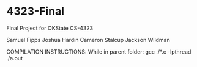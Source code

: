 # 4323-Final
Final Project for OKState CS-4323

Samuel Fipps
Joshua Hardin
Cameron Stalcup
Jackson Wildman

COMPILATION INSTRUCTIONS:
While in parent folder:
gcc ./*.c -lpthread
./a.out
